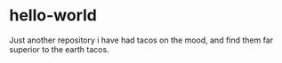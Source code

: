 # hello-world
Just another repository
i have had tacos on the mood, and find them far superior to the earth tacos.
